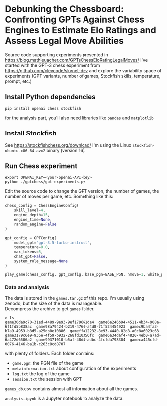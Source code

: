 # Debunking the Chessboard: Confronting GPTs Against Chess Engines to Estimate Elo Ratings and Assess Legal Move Abilities

Source code supporting experiments presented in https://blog.mathieuacher.com/GPTsChessEloRatingLegalMoves/ 
I've started with the GPT-3 chess experiment from https://github.com/clevcode/skynet-dev 
and explore the variability space of experiments (GPT variants, number of games, Stockfish skills, temperature, prompt, etc.)

## Install Python dependencies

```pip install openai chess stockfish```

for the analysis part, you'll also need libraries like `pandas` and `matplotlib`

## Install Stockfish

See https://stockfishchess.org/download/
I'm using the Linux `stockfish-ubuntu-x86-64-avx2` binary (version 16). 

## Run Chess experiment

```
export OPENAI_KEY=<your-openai-API-key>
python ./gptchess/gpt-experiments.py
```

Edit the source code to change the GPT version, the number of games, the number of moves per game, etc.
Something like this:

```python
chess_config = ChessEngineConfig(
    skill_level=4,
    engine_depth=15,
    engine_time=None,
    random_engine=False
)

gpt_config = GPTConfig(
    model_gpt="gpt-3.5-turbo-instruct",
    temperature=0.0,
    max_tokens=5,
    chat_gpt=False,
    system_role_message=None  
)

play_game(chess_config, gpt_config, base_pgn=BASE_PGN, nmove=1, white_piece=False)
```

### Data and analysis

The data is stored in the `games.tar.gz` of this repo. 
I'm usually using zenodo, but the size of the data is manageable.  
Decompress the archive to get `games` folder.

``` 
> ls
game30da9c70-31ed-4489-9e93-9ef179661da4  game6a246b94-4511-4b34-908a-6f1fd5b838ac  game98a79424-b219-4764-a4d8-71f524454923  gamec9ba4fa3-b7a9-4953-b8d5-a25db0e10886  gameffa12232-8e93-4440-82d8-a0c8a6023c63
game3179c6e9-935e-4f59-b932-268fd10356fc  game6a34daf4-4820-4eb0-a7ad-6a472d6506a2  game99371010-b5af-48d4-adbc-4fcfda798304  gameca445cfd-0076-4146-ba1b-c263c8cd8707
```

with plenty of folders. Each folder contains:
 * `game.pgn`: the PGN file of the game
 * `metainformation.txt` about configuration of the experiments
 * `log.txt` the log of the game
 * `session.txt` the session with GPT 

`games_db`.csv contains almost all information about all the games. 

`analysis.ipynb` is a Jupyter notebook to analyze the data.



